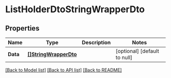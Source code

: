 # ListHolderDtoStringWrapperDto

## Properties
Name | Type | Description | Notes
------------ | ------------- | ------------- | -------------
**Data** | [**[]StringWrapperDto**](StringWrapperDto.md) |  | [optional] [default to null]

[[Back to Model list]](../README.md#documentation-for-models) [[Back to API list]](../README.md#documentation-for-api-endpoints) [[Back to README]](../README.md)



